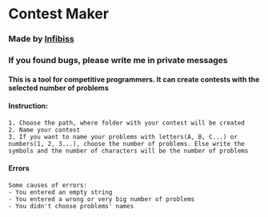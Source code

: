 # **Contest Maker**
### **Made by [Infibiss](https://github.com/Infibiss?tab=repositories)**
### If you found bugs, please write me in private messages

#### This is a tool for competitive programmers. It can create contests with the selected number of problems

#### Instruction:
	1. Choose the path, where folder with your contest will be created
	2. Name your contest
	3. If you want to name your problems with letters(A, B, C...) or numbers(1, 2, 3...), choose the number of problems. Else write the symbols and the number of characters will be the number of problems

#### Errors
	Some causes of errors:
	- You entered an empty string
	- You entered a wrong or very big number of problems
	- You didn't choose problems' names
